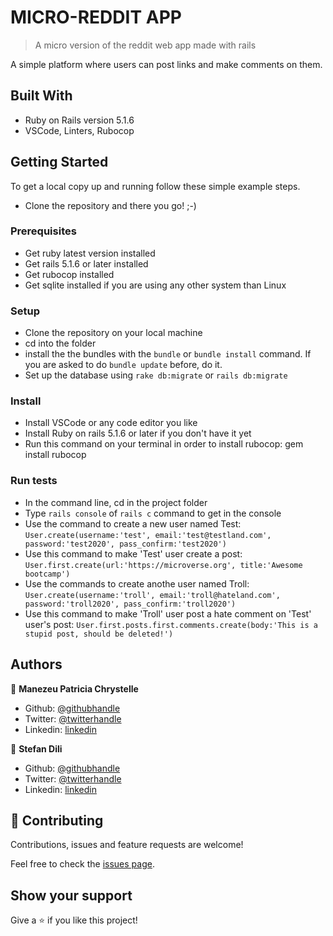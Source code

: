 # MICRO-REDDIT APP

> A micro version of the reddit web app made with rails

A simple platform where users can post links and make comments on them.

## Built With

- Ruby on Rails version 5.1.6
- VSCode, Linters, Rubocop


## Getting Started

To get a local copy up and running follow these simple example steps.

- Clone the repository and there you go! ;-)

### Prerequisites

- Get ruby latest version installed
- Get rails 5.1.6 or later installed
- Get rubocop installed
- Get sqlite installed if you are using any other system than Linux

### Setup

- Clone the repository on your local machine
- cd into the folder
- install the the bundles with the `bundle` or `bundle install` command. If you are asked to do `bundle update` before, do it.
- Set up the database using `rake db:migrate` or `rails db:migrate`

### Install

- Install VSCode or any code editor you like
- Install Ruby on rails 5.1.6 or later if you don't have it yet
- Run this command on your terminal in order to install rubocop: gem install rubocop 

### Run tests

- In the command line, cd in the project folder
- Type `rails console` of `rails c` command to get in the console
- Use the command to create a new user named Test: `User.create(username:'test', email:'test@testland.com', password:'test2020', pass_confirm:'test2020')`
- Use this command to make 'Test' user create a post: `User.first.create(url:'https://microverse.org', title:'Awesome bootcamp')`
- Use the commands to create anothe user named Troll: `User.create(username:'troll', email:'troll@hateland.com', password:'troll2020', pass_confirm:'troll2020')`
- Use this command to make 'Troll' user post a hate comment on 'Test' user's post: `User.first.posts.first.comments.create(body:'This is a stupid post, should be deleted!')`


## Authors

👤 **Manezeu Patricia Chrystelle**

- Github: [@githubhandle](https://github.com/patriciachrysy)
- Twitter: [@twitterhandle](https://twitter.com/ManezeuP)
- Linkedin: [linkedin](https://www.linkedin.com/in/manezeu-patricia-chrystelle-095072118/)

👤 **Stefan Dili**

- Github: [@githubhandle](https://github.com/dili021)
- Twitter: [@twitterhandle](https://twitter.com/DiliStefan)
- Linkedin: [linkedin](https://www.linkedin.com/in/stefan-dili/)

## 🤝 Contributing

Contributions, issues and feature requests are welcome!

Feel free to check the [issues page](https://github.com/patriciachrysy/micro-reddit/issues).

## Show your support

Give a ⭐️ if you like this project!


